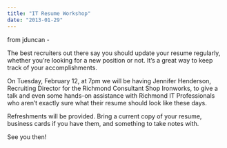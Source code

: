 ```yaml
---
title: "IT Resume Workshop"
date: "2013-01-29"
---
```


from jduncan -


The best recruiters out there say you should update your resume regularly, whether you’re looking for a new position or not. It’s a great way to keep track of your accomplishments.

On Tuesday, February 12, at 7pm we will be having Jennifer Henderson, Recruiting Director for the Richmond Consultant Shop Ironworks, to give a talk and even some hands-on assistance with Richmond IT Professionals who aren’t exactly sure what their resume should look like these days.

Refreshments will be provided. Bring a current copy of your resume, business cards if you have them, and something to take notes with.

See you then!
